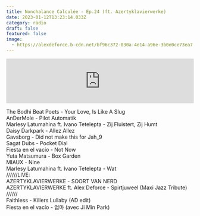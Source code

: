 ```yaml
---
title: Nonchalance Calculée - Ep.24 (ft. Azertyklavierwerke)
date: 2023-01-12T13:23:14.033Z
category: radio
draft: false
featured: false
image:
  - https://alexdeforce.b-cdn.net/bf96c372-030a-4e14-a96e-3b0e0ce73ea7.png
---
```

<iframe width="100%" height="120" src="https://www.mixcloud.com/widget/iframe/?hide_cover=1&light=1&feed=%2FKioskRadio%2Fnonchalance-calcul%C3%A9e-w-alex-deforce-azertyklavierwerke-kiosk-radio-09012023%2F" frameborder="0" ></iframe>

The Bodhi Beat Poets - Your Love, Is Like A Slug\
AnDerMole - Pilot Automatik\
Marlesy Latumahina ft. Ivano Tetelepta - Zij Fluistert, Zij Humt\
Daisy Darkpark - Allez Allez\
Gavsborg - Did not make this for Jah_9\
Sagat Dubs - Pocket Dial\
Fiesta en el vacío - Not Now\
Yuta Matsumura - Box Garden\
MIAUX - Nine\
Marlesy Latumahina ft. Ivano Tetelepta - Wat\
//////LIVE:\
AZERTYKLAVIERWERKE - SOORT VAN NERD\
AZERTYKLAVIERWERKE ft. Alex Deforce - Spirtjuweel (Maxi Jazz Tribute)\
/﻿/////\
Faithless - Killers Lullaby (AD edit)\
Fiesta en el vacío - 엄마 (avec Ji Min Park)